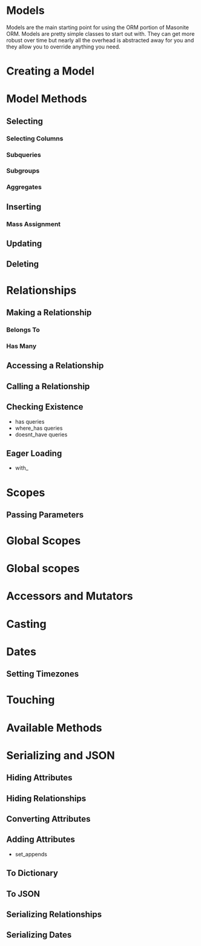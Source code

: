 # Models

Models are the main starting point for using the ORM portion of Masonite ORM. Models are pretty simple classes to start out with. They can get more robust over time but nearly all the overhead is abstracted away for you and they allow you to override anything you need.

# Creating a Model

# Model Methods

## Selecting

### Selecting Columns

### Subqueries

### Subgroups

### Aggregates

## Inserting

### Mass Assignment

## Updating

## Deleting

# Relationships

## Making a Relationship

### Belongs To

### Has Many

## Accessing a Relationship

## Calling a Relationship

## Checking Existence

* has queries
* where_has queries
* doesnt_have queries

## Eager Loading

* with_

# Scopes

## Passing Parameters

# Global Scopes

# Global scopes

# Accessors and Mutators

# Casting

# Dates

## Setting Timezones

# Touching

# Available Methods

# Serializing and JSON

## Hiding Attributes

## Hiding Relationships

## Converting Attributes

## Adding Attributes

* set_appends

## To Dictionary

## To JSON

## Serializing Relationships

## Serializing Dates



